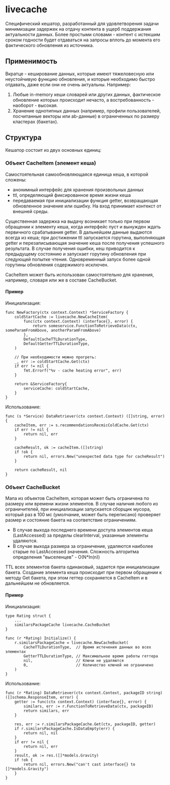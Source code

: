 # livecache

Специфический кешатор, разработанный для удовлетворения задачи минимизации задержек на отдачу контента в ущерб поддержания актуальности данных. Более простыми словами - контент с истекшим сроком годности будет отдаваться на запросы вплоть до момента его фактического обновления из источника.

## Применимость

Вкратце - кеширование данных, которые имеют тяжеловесную или неустойчивую функцию обновления, и которые необходимо быстро отдавать, даже если они не очень актуальны. Например:
1. Любые in-memory кеши словарей или других данных, фактическое обновление которых происходит нечасто, а востребованность - наоборот - высокая.
2. Хранение однотипных данных (например, профили пользователей, посчитанные векторы или ab-данные) в ограниченных по размеру кластерах (бакетах).

## Структура

Кешатор состоит из двух основных единиц:

### Объект CacheItem (элемент кеша)

Самостоятельная самообновляющаяся единица кеша, в которой сложены: 
- анонимный интерфейс для хранения произвольных данных
- ttl, определяющий фиксированное время жизни кеша
- передаваемая при инициализации функция getter, возвращающая обновленное значение или ошибку. На вход принимает контекст от внешней среды.

Существенная задержка на выдачу возникает только при первом обращении к элементу кеша, когда интерфейс пуст и вынужден ждать первичного срабатывания getter. В дальнейшем данные выдаются всегда из кеша; при достижении ttl запускается горутина, выполняющая getter и перезаписывающая значение кеша после получения успешного результата. В случае получения ошибки, кеш приводится к предыдущему состоянию и запускает горутину обновления при следующей попытке чтения. Одновременный запуск более одной горутины обновления содержимого исключен.

CacheItem может быть использован самостоятельно для хранения, например, словаря или же в составе CacheBucket.

#### Пример
Инициализация:
 
    func NewFactory(ctx context.Context) *ServiceFactory {
        coldStartCache := livecache.NewCacheItem(
            func(ctx context.Context) (interface{}, error) {
                return someservice.FunctionToRetrieveData(ctx, someParamFromAbove, anotherParamFromAbove)
            },
            DefaultCacheTTLDurationType,
            DefaultGetterTTLDurationType,
        )
    
        // При необходимости можно прогреть:
        _, err := coldStartCache.Get(ctx)
        if err != nil {
            fmt.Errorf("%v - cache heating error", err)
        }
    
        return &ServiceFactory{
            serviceCache: coldStartCache,
        }
    }

Использование:

    func (s *Service) DataRetriever(ctx context.Context) ([]string, error) {
        cacheItem, err := s.recommendationsRecmicColdCache.Get(ctx)
        if err != nil {
            return nil, err
        }
    
        cacheResult, ok := cacheItem.([]string)
        if !ok {
            return nil, errors.New("unexpected data type for cacheResult")
        }
    
        return cacheResult, nil
    }

### Объект CacheBucket

Мапа из объектов CacheItem, которая может быть ограничена по размеру или времени жизни элементов. В случае наличия любого из ограничителей, при инициализации запускается сборщик мусора, который раз в 100 мс (умолчание, может быть переписано) проверяет размер и состояние бакета на соответствие ограничениям. 
- В случае выхода последнего времени доступа элементов кеша (LastAccessed) за пределы clearInterval, указанные элементы удаляются. 
- В случае выхода размера за ограничение, удаляются наиболее старые по LastAccessed значения. Сложность алгоритма определения "выселенцев" - O(N*ln(n))

TTL всех элементов бакета одинаковый, задается при инициализации бакета. Создание элемента кеша происходит при первом обращении к методу Get бакета, при этом геттер сохраняется в CacheItem и в дальнейшем не обновляется.

#### Пример
Инициализация:

    type Rating struct {
        ...
        similarsPackageCache livecache.CacheBucket
    }
    
    func (r *Rating) Initialize() {
        r.similarsPackageCache = livecache.NewCacheBucket(
            CacheTTLDurationType,  // Время истечения данных во всех элементах
            GetterTTLDurationType, // Максимальное время работы геттера
            nil,                   // Ключи не удаляются
            0,                     // Количество ключей не ограничено
        )
    }

Использование:

    func (r *Rating) DataRetriever(ctx context.Context, packageID string) ([]schema.ResponseItem, error) {
        getter := func(ctx context.Context) (interface{}, error) {
            similars, err := r.FunctionToRetrieveData(ctx, packageID)
            return similars, err
        }
    
        res, err := r.similarsPackageCache.Get(ctx, packageID, getter)
        if r.similarsPackageCache.IsDataEmpty(err) {
            return nil, nil
        }
        if err != nil {
            return nil, err
        }
        result, ok := res.([]*models.Gravity)
        if !ok {
            return nil, errors.New("can't cast interface{} to []*models.Gravity")
        }
    }
